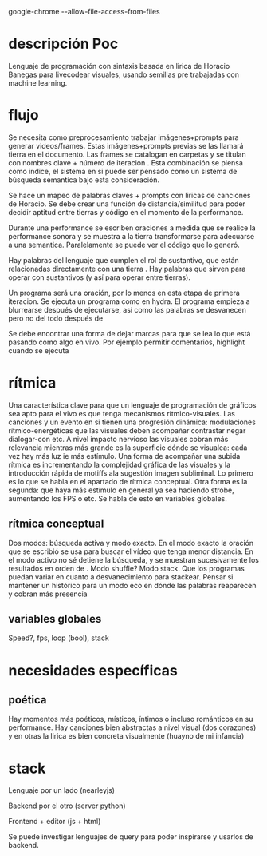 google-chrome --allow-file-access-from-files

# descripción Poc 
Lenguaje de programación con sintaxis basada en lirica de Horacio Banegas para livecodear visuales, usando semillas pre trabajadas con machine learning.

# flujo
Se necesita como preprocesamiento trabajar imágenes+prompts para generar videos/frames. Estas imágenes+prompts previas se las llamará tierra en el documento. Las frames se catalogan en carpetas y se titulan con nombres clave + número de iteracion . Esta combinación se piensa como indice, el sistema en si puede ser pensado como un sistema de búsqueda semantica bajo esta consideración.

Se hace un mapeo de palabras claves + prompts con liricas de canciones de Horacio. Se debe crear una función de distancia/similitud para poder decidir aptitud entre tierras y código en el momento de la performance.

Durante una performance se escriben oraciones a medida que se realice la performance sonora y se muestra a la tierra transformarse para adecuarse a una semantica. Paralelamente se puede ver el código que lo generó.

Hay palabras del lenguaje que cumplen el rol de sustantivo, que están relacionadas directamente con una tierra . Hay palabras que sirven para operar con sustantivos (y así para operar entre tierras). 

Un programa será una oración, por lo menos en esta etapa de primera iteracion.
Se ejecuta un programa como en hydra. El programa empieza a blurrearse después de ejecutarse, así como las palabras se desvanecen pero no del todo después de 

Se debe encontrar una forma de dejar marcas para que se lea lo que está pasando como algo en vivo. Por ejemplo permitir comentarios, highlight cuando se ejecuta 


# rítmica
Una característica clave para que un lenguaje de programación de gráficos sea apto para el vivo es que tenga mecanismos rítmico-visuales. Las canciones y un evento en si tienen una progresión dinámica: modulaciones rítmico-energéticas que las visuales deben acompañar contrastar negar dialogar-con etc. A nivel impacto nervioso las visuales cobran más relevancia mientras más grande es la superficie dónde se visualea: cada vez hay más luz ie más estímulo.
Una forma de acompañar una subida rítmica es incrementando la complejidad gráfica de las visuales y la introducción rápida de motiffs ala sugestión imagen subliminal. Lo primero es lo que se habla en el apartado de rítmica conceptual.
Otra forma es la segunda: que haya más estímulo en general ya sea haciendo strobe, aumentando los FPS o etc. Se habla de esto en variables globales.

## rítmica conceptual
Dos modos: búsqueda activa y modo exacto. En el modo exacto la oración que se escribió se usa para buscar el vídeo que tenga menor distancia. En el modo activo no sé detiene la búsqueda, y se muestran sucesivamente los resultados en orden de . Modo shuffle?
Modo stack. Que los programas puedan variar en cuanto a desvanecimiento para stackear. Pensar si mantener un histórico para un modo eco en dónde las palabras reaparecen y cobran más presencia

## variables globales
Speed?, fps, loop (bool), stack

# necesidades específicas
## poética
Hay momentos más poéticos, místicos, íntimos o incluso románticos en su performance. Hay canciones bien abstractas a nivel visual (dos corazones) y en otras la lirica es bien concreta visualmente (huayno de mi infancia)

# stack

Lenguaje por un lado (nearleyjs)

Backend por el otro (server python)

Frontend + editor (js + html) 

Se puede investigar lenguajes de query para poder inspirarse y usarlos de backend.
